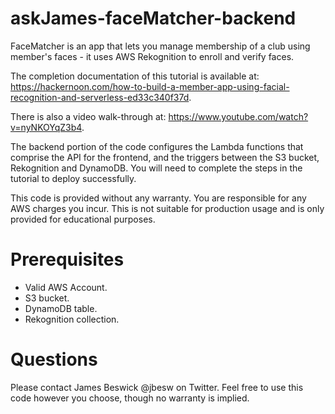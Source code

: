 # askJames-faceMatcher-backend

FaceMatcher is an app that lets you manage membership of a club using member's faces - it uses AWS Rekognition to enroll and verify faces.

The completion documentation of this tutorial is available at: https://hackernoon.com/how-to-build-a-member-app-using-facial-recognition-and-serverless-ed33c340f37d.

There is also a video walk-through at: https://www.youtube.com/watch?v=nyNKOYqZ3b4.

The backend portion of the code configures the Lambda functions that comprise the API for the frontend, and the triggers between the S3 bucket, Rekognition and DynamoDB. You will need to complete the steps in the tutorial to deploy successfully.

This code is provided without any warranty. You are responsible for any AWS charges you incur. This is not suitable for production usage and is only provided for educational purposes.

# Prerequisites

- Valid AWS Account.
- S3 bucket.
- DynamoDB table.
- Rekognition collection.

# Questions

Please contact James Beswick @jbesw on Twitter. Feel free to use this code however you choose, though no warranty is implied.